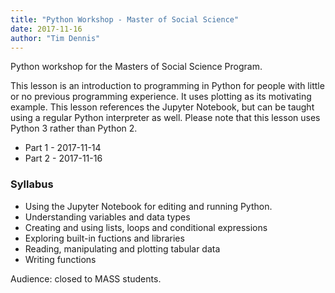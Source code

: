```yaml
---
title: "Python Workshop - Master of Social Science"
date: 2017-11-16
author: "Tim Dennis"
---
```


Python workshop for the Masters of Social Science Program.

This lesson is an introduction to programming in Python for people with little or no previous programming experience. It uses plotting as its motivating example. This lesson references the Jupyter Notebook, but can be taught using a regular Python interpreter as well. Please note that this lesson uses Python 3 rather than Python 2.

* Part 1 - 2017-11-14
* Part 2 - 2017-11-16

### Syllabus

* Using the Jupyter Notebook for editing and running Python.
* Understanding variables and data types
* Creating and using lists, loops and conditional expressions
* Exploring built-in fuctions and libraries
* Reading, manipulating and plotting tabular data
* Writing functions

Audience: closed to MASS students.
